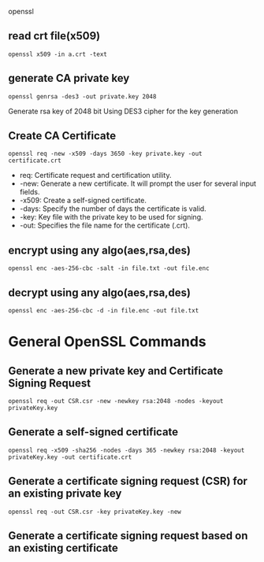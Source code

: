 openssl

## read crt file(x509)

`openssl x509 -in a.crt -text`


## generate CA private key

`openssl genrsa -des3 -out private.key 2048`

Generate rsa key of 2048 bit Using DES3 cipher for the key generation

## Create CA Certificate

`openssl req -new -x509 -days 3650 -key private.key -out certificate.crt`

* req: Certificate request and certification utility.
* -new: Generate a new certificate. It will prompt the user for several input fields.
* -x509: Create a self-signed certificate.
* -days: Specify the number of days the certificate is valid.
* -key: Key file with the private key to be used for signing.
* -out: Specifies the file name for the certificate (.crt).

## encrypt using any algo(aes,rsa,des)

`openssl enc -aes-256-cbc -salt -in file.txt -out file.enc`


## decrypt using any algo(aes,rsa,des)

`openssl enc -aes-256-cbc -d -in file.enc -out file.txt`


# General OpenSSL Commands

## Generate a new private key and Certificate Signing Request

`openssl req -out CSR.csr -new -newkey rsa:2048 -nodes -keyout privateKey.key`

## Generate a self-signed certificate
`openssl req -x509 -sha256 -nodes -days 365 -newkey rsa:2048 -keyout privateKey.key -out certificate.crt`

## Generate a certificate signing request (CSR) for an existing private key
`openssl req -out CSR.csr -key privateKey.key -new`

## Generate a certificate signing request based on an existing certificate






















